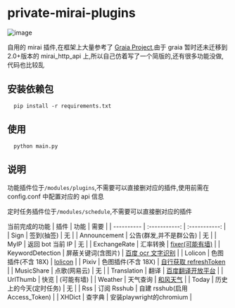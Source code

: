 # private-mirai-plugins

![image](https://img.shields.io/badge/python-3.7+-green.svg)

自用的 mirai 插件,在框架上大量参考了 [Graia Project](https://github.com/GraiaProject/Application),由于 graia 暂时还未迁移到 2.0+版本的 mirai_http_api 上,所以自己仿着写了一个简版的,还有很多功能没做,代码也比较乱

## 安装依赖包

```
  pip install -r requirements.txt
```

## 使用

```
  python main.py
```

## 说明

功能插件位于`/modules/plugins`,不需要可以直接删对应的插件,使用前需在 config.conf 中配置对应的 api 信息

定时任务插件位于`/modules/schedule`,不需要可以直接删对应的插件

当前完成的功能
| 插件 | 功能 | 需要 |
| ---------- | :-----------: | :-----------: |
| Sign | 签到(抽签) | 无 |
| Announcement | 公告(群发,并不是群公告) | 无 |
| MyIP | 返回 bot 当前 IP | 无 |
| ExchangeRate | 汇率转换 | [fixer(可能有墙)](https://fixer.io/) |
| KeywordDetection | 屏蔽关键词(含图片) | [百度 ocr 文字识别](https://cloud.baidu.com/product/ocr_general) |
| Lolicon | 色图插件(不含 18X) | [lolicon](https://api.lolicon.app/#/setu) |
| Pixiv | 色图插件(不含 18X) | [自行获取 refreshToken](https://gist.github.com/ZipFile/c9ebedb224406f4f11845ab700124362) |
| MusicShare | 点歌(网易云) | 无 |
| Translation | 翻译 | [百度翻译开放平台](https://fanyi-api.baidu.com/) |
| UrlThumb | 快览 | (可能有墙) |
| Weather | 天气查询 | [和风天气](https://www.qweather.com/) |
| Today | 历史上的今天(定时任务) | 无 |
| Rss | 订阅 Rsshub | 自建 rsshub(启用 Access_Token) |
| XHDict | 查字典 | 安装playwright的chromium |